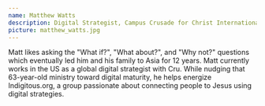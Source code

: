 ```yaml
---
name: Matthew Watts
description: Digital Strategist, Campus Crusade for Christ International
picture: matthew_watts.jpg 
---
```

Matt likes asking the "What if?", "What about?", and "Why not?" questions which eventually led him and his family to Asia for 12 years. Matt currently works in the US as a global digital strategist with Cru. While nudging that 63-year-old ministry toward digital maturity, he helps energize Indigitous.org, a group passionate about connecting people to Jesus using digital strategies.
